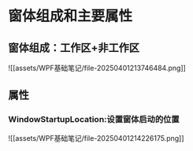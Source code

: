 # 窗体组成和主要属性
## 窗体组成：工作区+非工作区
![[assets/WPF基础笔记/file-20250401213746484.png]]
## 属性
### WindowStartupLocation:设置窗体启动的位置
![[assets/WPF基础笔记/file-20250401214226175.png]]

